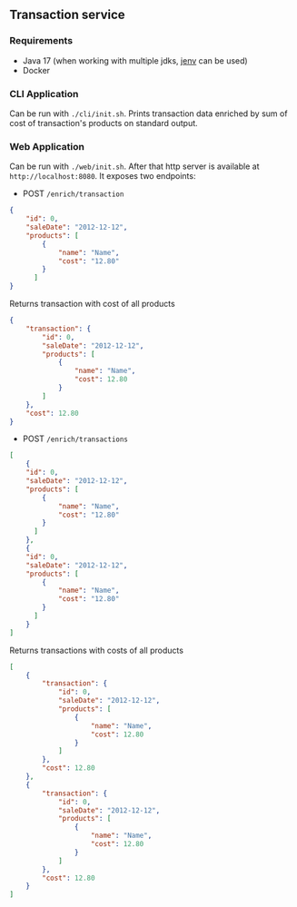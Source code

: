 ## Transaction service

### Requirements

- Java 17 (when working with multiple jdks, [jenv](https://developer.bring.com/blog/configuring-jenv-the-right-way/) can
  be used)
- Docker

### CLI Application

Can be run with `./cli/init.sh`. Prints transaction data enriched by sum of cost of transaction's products on standard
output.

### Web Application

Can be run with `./web/init.sh`. After that http server is available at `http://localhost:8080`. It exposes two
endpoints:

- POST `/enrich/transaction`

```json 
{
    "id": 0,
    "saleDate": "2012-12-12",
    "products": [
        {
            "name": "Name",
            "cost": "12.80"
        }
      ]
}
```

Returns transaction with cost of all products

```json
{
    "transaction": {
        "id": 0,
        "saleDate": "2012-12-12",
        "products": [
            {
                "name": "Name",
                "cost": 12.80
            }
        ]
    },
    "cost": 12.80
}
```

- POST `/enrich/transactions`

```json 
[
    {
    "id": 0,
    "saleDate": "2012-12-12",
    "products": [
        {
            "name": "Name",
            "cost": "12.80"
        }
      ]
    },
    {
    "id": 0,
    "saleDate": "2012-12-12",
    "products": [
        {
            "name": "Name",
            "cost": "12.80"
        }
      ]
    }
]
```

Returns transactions with costs of all products

```json
[
    {
        "transaction": {
            "id": 0,
            "saleDate": "2012-12-12",
            "products": [
                {
                    "name": "Name",
                    "cost": 12.80
                }
            ]
        },
        "cost": 12.80
    },
    {
        "transaction": {
            "id": 0,
            "saleDate": "2012-12-12",
            "products": [
                {
                    "name": "Name",
                    "cost": 12.80
                }
            ]
        },
        "cost": 12.80
    }
]
```
